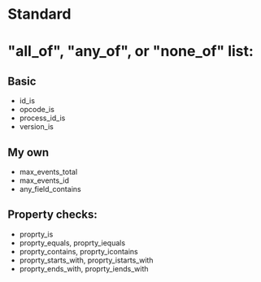 

# Standard

# "all_of", "any_of", or "none_of" list:
## Basic
 - id_is
 - opcode_is
 - process_id_is
 - version_is

## My own
 - max_events_total
 - max_events_id
 - any_field_contains

## Property checks:
 - proprty_is
 - proprty_equals, proprty_iequals
 - proprty_contains, proprty_icontains
 - proprty_starts_with, proprty_istarts_with
 - proprty_ends_with, proprty_iends_with
